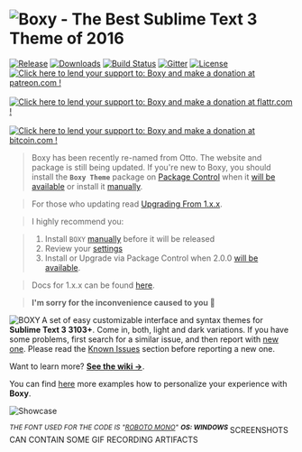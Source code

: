 # ![Boxy - The Best Sublime Text 3 Theme of 2016][img-name]

[![Release][img-release]][release]
[![Downloads][img-downloads]][downloads]
[![Build Status][img-build-status]][build-status]
[![Gitter][img-gitter]][gitter]
[![License][img-license]][license]&nbsp;
[![Click here to lend your support to: Boxy and make a donation at patreon.com !][img-patreon]][patreon]&nbsp;
[![Click here to lend your support to: Boxy and make a donation at flattr.com !][img-flattr]][flattr]&nbsp;
[![Click here to lend your support to: Boxy and make a donation at bitcoin.com !][img-bitcoin]][bitcoin]

> Boxy has been recently re-named from Otto. The website and package is still being updated. If you're new to Boxy, you should install the **`Boxy Theme`** package on [Package Control][downloads] when it [will be available][pr] or install it [manually][manual-install]. 

> For those who updating read [Upgrading From 1.x.x][upgrading]. 

> I highly recommend you:

> 1. Install `BOXY` [manually][manual-install] before it will be released
> 2. Review your [settings][settings]
> 3. Install or Upgrade via Package Control when 2.0.0 [will be available][pr].

> Docs for 1.x.x can be found [here][docs1xx].

> **I'm sorry for the inconvenience caused to you 🙍**

<a href="http://www.oivva.com/boxy" target="_blank"><img align="left" src="https://raw.githubusercontent.com/oivva/boxy-extras/master/assets/readme/logo.gif" alt="BOXY"></a>

A set of easy customizable interface and syntax themes for **Sublime Text 3 3103+**. Come in, both, light and dark variations. If you have some problems, first search for a similar issue, and then report with [new one][issues]. Please read the [Known Issues][known-issues] section before reporting a new one.

Want to learn more? [**See the wiki &#8594;**][wiki].

You can find [here][showcase] more examples how to personalize your experience with **Boxy**.

![Showcase][img-showcase]


<sup><i>*</i> THE FONT USED FOR THE CODE IS "<a href="https://www.google.com/fonts/specimen/Roboto+Mono" target="_blank">ROBOTO MONO</a>"</sup>
<sup><i>**</i> OS: WINDOWS</sup>
<sup><i>***</i> SCREENSHOTS CAN CONTAIN SOME GIF RECORDING ARTIFACTS</sup>


<!-- Links -->

[release]: https://github.com/oivva/boxy/releases
[downloads]: https://packagecontrol.io/packages/Boxy%20Theme
[build-status]: https://travis-ci.org/oivva/boxy
[gitter]: https://gitter.im/oivva/boxy
[license]: https://github.com/oivva/boxy
[patreon]: https://www.patreon.com/oivva "Donate with Patreon"
[flattr]: https://flattr.com/profile/oivva "Donate with Flattr"
[bitcoin]: https://www.coinbase.com/oivva "Donate with Bitcoin"
[upgrading]: https://github.com/oivva/boxy/wiki/Upgrading
[issues]: https://github.com/oivva/boxy/issues
[wiki]: https://github.com/oivva/boxy/wiki
[showcase]: https://github.com/oivva/boxy/wiki/Showcase
[website]: http://www.oivva.com/boxy/
[known-issues]: https://github.com/oivva/boxy/wiki#known-issues
[pr]: https://github.com/wbond/package_control_channel/pull/5500
[docs1xx]: https://github.com/oivva/boxy/blob/v1.1.1/README.md
[manual-install]: https://github.com/oivva/boxy/wiki/Get-It#installation
[settings]: https://github.com/oivva/boxy/wiki/Settings

<!-- Images -->

[img-name]: https://raw.githubusercontent.com/oivva/boxy-extras/master/assets/readme/name.png
[img-release]: https://img.shields.io/github/release/oivva/boxy.svg?style=flat
[img-downloads]: https://img.shields.io/packagecontrol/dt/Boxy%20Theme.svg?style=flat
[img-build-status]: https://img.shields.io/travis/oivva/boxy.svg?style=flat
[img-gitter]: https://img.shields.io/gitter/room/nwjs/nw.js.svg?style=flat
[img-license]: https://img.shields.io/github/license/mashape/apistatus.svg?style=flat
[img-patreon]: https://raw.githubusercontent.com/oivva/boxy-extras/master/assets/readme/patreon.png
[img-flattr]: https://raw.githubusercontent.com/oivva/boxy-extras/master/assets/readme/flattr.png
[img-bitcoin]: https://raw.githubusercontent.com/oivva/boxy-extras/master/assets/readme/bitcoin.png
[img-showcase]: https://raw.githubusercontent.com/oivva/boxy-extras/master/assets/readme/showcase.gif
